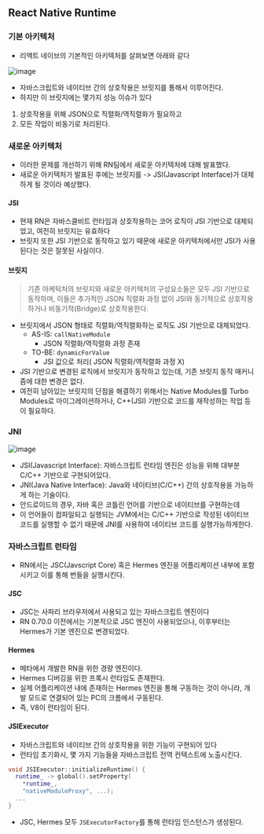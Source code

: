 ## React Native Runtime
### 기본 아키텍처
- 리액트 네이브의 기본적인 아키텍처를 살펴보면 아래와 같다

![image](https://github.com/10000-Bagger/free-topic-study/assets/80238096/bf28e21e-3721-4f69-82f9-d40728683567)

- 자바스크립트와 네이티브 간의 상호작용은 브릿지를 통해서 이루어진다.
- 하지만 이 브릿지에는 몇가지 성능 이슈가 있다
1. 상호작용을 위해 JSON으로 직렬화/역직렬화가 필요하고
2. 모든 작업이 비동기로 처리된다.


### 새로운 아키텍처
- 이러한 문제를 개선하기 위해 RN팀에서 새로운 아키텍처에 대해 발표했다.
- 새로운 아키텍처가 발표된 후에는 브릿지를 -> JSI(Javascript Interface)가 대체하게 될 것이라 예상했다.

#### JSI
- 현재 RN은 자바스클비트 런타임과 상호작용하는 코어 로직이 JSI 기반으로 대체되었고, 여전히 브릿지는 유효하다
- 브릿지 또한 JSI 기반으로 동작하고 있기 때문에 새로운 아키텍처에서만 JSI가 사용된다는 것은 잘못된 사실이다.

#### 브릿지
> 기존 아케턱처의 브릿지와 새로운 아키텍처의 구성요소들은 모두 JSI 기반으로 동작하며, 이들은 추가적인 JSON 직렬화 과정 없이 JSI와 동기적으로 상호작용하거나 비동기적(Bridge)로 상호작용한다.
- 브릿지에서 JSON 형태로 직렬화/역직렬화하는 로직도 JSI 기반으로 대체되었다.
   - AS-IS: `callNativeModule`
      - JSON 직렬화/역직렬화 과정 존재 
   - TO-BE: `dynamicForValue`
      - JSI 값으로 처리( JSON 직렬화/역직렬화 과정 X)
- JSI 기반으로 변경된 로직에서 브릿지가 동작하고 있는데, 기존 브릿지 동작 매커니즘에 대한 변경은 없다.
- 여전히 남아있는 브릿지의 단점을 해결하기 위해서는 Native Modules를 Turbo Modules로 마이그레이션하거나, C++(JSI) 기반으로 코드를 재작성하는 작업 등이 필요하다.


### JNI
![image](https://github.com/10000-Bagger/free-topic-study/assets/80238096/eac4fe6a-c7d4-4042-b531-f6e0abc66c8d)

- JSI(Javascript Interface): 자바스크립트 런타임 엔진은 성능을 위해 대부분 C/C++ 기반으로 구현되어있다.
- JNI(Java Native Interface): Java와 네이티브(C/C++) 간의 상호작용을 가능하게 하는 기술이다.
- 안드로이드의 경우, 자바 혹은 코틀린 언어를 기반으로 네이티브를 구현하는데
- 이 언어들이 컴파일되고 실행되는 JVM에서는 C/C++ 기반으로 작성된 네이티브 코드를 실행할 수 없기 때문에 JNI를 사용하여 네이티브 코드를 실행가능하게한다.

### 자바스크립트 런타임
- RN에서는 JSC(Javscript Core) 혹은 Hermes 엔진을 어플리케이션 내부에 포함시키고 이를 통해 번들을 실행시킨다.

#### JSC
- JSC는 사파리 브라우저에서 사용되고 있는 자바스크립트 엔진이다
- RN 0.70.0 이전에서는 기본적으로 JSC 엔진이 사용되었으나, 이후부터는 Hermes가 기본 엔진으로 변경되었다.

#### Hermes
- 메타에서 개발한 RN을 위한 경량 엔진이다.
- Hermes 디버깅을 위한 프록시 런타임도 존재한다.
- 실제 어플리케이션 내에 존재하는 Hermes 엔진을 통해 구동하는 것이 아니라, 개발 모드로 연결되어 있는 PC의 크롬에서 구동된다.
- 즉, V8이 런타임이 된다.

#### JSIExecutor
- 자바스크립트와 네이티브 간의 상호작용을 위한 기능이 구현되어 있다
- 런타임 초기화시, 몇 가지 기능들을 자바스크립트 전역 컨텍스트에 노출시킨다.

``` cpp
void JSIExecutor::initializeRuntime() {
  runtime_ -> global().setProperty(
    *runtime_,
    "nativeModuleProxy", ...);
  ...
}
```

- JSC, Hermes 모두 `JSExecutorFactory`를 통해 런타임 인스턴스가 생성된다.
